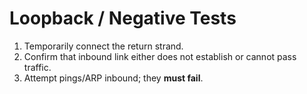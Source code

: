 # Loopback / Negative Tests

1. Temporarily connect the return strand.
2. Confirm that inbound link either does not establish or cannot pass traffic.
3. Attempt pings/ARP inbound; they **must fail**.
